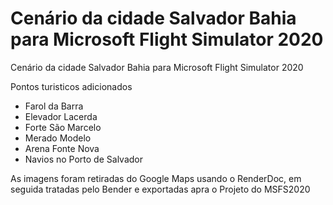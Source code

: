 # Cenário da cidade Salvador Bahia para Microsoft Flight Simulator 2020
Cenário da cidade Salvador Bahia para Microsoft Flight Simulator 2020

Pontos turisticos adicionados<br>

<ul>
<li>Farol da Barra</li>
<li>Elevador Lacerda</li>
<li>Forte São Marcelo</li>
<li>Merado Modelo</li>
<li>Arena Fonte Nova</li>
<li>Navios no Porto de Salvador</li>
</ul>

As imagens foram retiradas do Google Maps usando o RenderDoc, em seguida tratadas pelo Bender e exportadas apra o Projeto do MSFS2020
